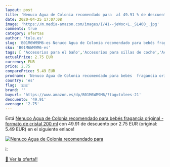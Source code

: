 ```yaml
---
layout: post
title: 'Nenuco Agua de Colonia recomendado para  al 49.91 % de descuento'
date: 2020-04-25 17:07:08
image: 'https://m.media-amazon.com/images/I/41--jeWoc+L._SL400_.jpg'
comments: true
category: ofertas
author: 'tole.es'
slug: 'B01M6WM9M6-es Nenuco Agua de Colonia recomendado para bebés fragancia...'
sku: 'B01M6WM9M6-es'
tags: [ 'Accesorios para el baño','Accesorios para sillas de coche','Actividad y entretenimiento','Andadores','Baño e higiene personal','Bebé','Belleza','Desarrollo de habilidades motoras','Espejos para asientos traseros','Esponjas para baños','Higiene y cuidado','Juguetes','Juguetes para Bebés y primera infancia','Juguetes para apilar y encajar','Juguetes y juegos','Sillas de coche y accesorios','Toallitas húmedas para bebé','Toallitas y accesorios para bebé','bebés','nenuco', ]
actualPrice: 2.75 EUR
currency: EUR
price: 2.75
comparePrice: 5.49 EUR
prodname: 'Nenuco Agua de Colonia recomendado para bebés  fragancia original - formato de cristal 200 ml'
country: 'es'
flag: '🇪🇸'
brand: ''
buyurl: 'https://www.amazon.es/dp/B01M6WM9M6/?tag=tolees-21'
descuento: '49.91'
average: '2.75'
---
```


Está [Nenuco Agua de Colonia recomendado para bebés  fragancia original - formato de cristal 200 ml](https://www.amazon.es/dp/B01M6WM9M6/?tag=tolees-21) con 49.91 de descuento por 2.75 EUR (original: 5.49 EUR) en el siguiente enlace!

[![Nenuco Agua de Colonia recomendado para ](https://m.media-amazon.com/images/I/41--jeWoc+L._SL400_.jpg)](https://www.amazon.es/dp/B01M6WM9M6/?tag=tolees-21)

ℹ️:


[🛒 Ver la oferta!!](https://www.amazon.es/dp/B01M6WM9M6/?tag=tolees-21)
